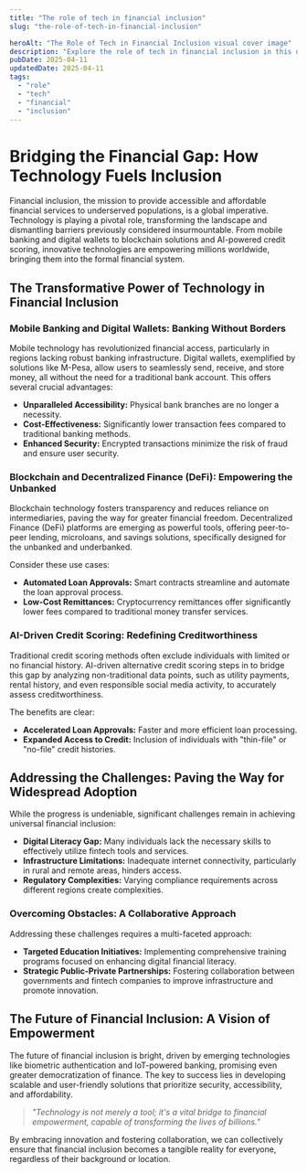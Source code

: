 ```yaml
---
title: "The role of tech in financial inclusion"
slug: "the-role-of-tech-in-financial-inclusion"

heroAlt: "The Role of Tech in Financial Inclusion visual cover image"
description: "Explore the role of tech in financial inclusion in this detailed guide, offering insights, strategies, and practical tips to enhance your understanding and application of the topic."
pubDate: 2025-04-11
updatedDate: 2025-04-11
tags:
  - "role"
  - "tech"
  - "financial"
  - "inclusion"
---
```


# Bridging the Financial Gap: How Technology Fuels Inclusion

Financial inclusion, the mission to provide accessible and affordable financial services to underserved populations, is a global imperative. Technology is playing a pivotal role, transforming the landscape and dismantling barriers previously considered insurmountable. From mobile banking and digital wallets to blockchain solutions and AI-powered credit scoring, innovative technologies are empowering millions worldwide, bringing them into the formal financial system.

## The Transformative Power of Technology in Financial Inclusion

### Mobile Banking and Digital Wallets: Banking Without Borders

Mobile technology has revolutionized financial access, particularly in regions lacking robust banking infrastructure. Digital wallets, exemplified by solutions like M-Pesa, allow users to seamlessly send, receive, and store money, all without the need for a traditional bank account. This offers several crucial advantages:

- **Unparalleled Accessibility:** Physical bank branches are no longer a necessity.
- **Cost-Effectiveness:** Significantly lower transaction fees compared to traditional banking methods.
- **Enhanced Security:** Encrypted transactions minimize the risk of fraud and ensure user security.

### Blockchain and Decentralized Finance (DeFi): Empowering the Unbanked

Blockchain technology fosters transparency and reduces reliance on intermediaries, paving the way for greater financial freedom. Decentralized Finance (DeFi) platforms are emerging as powerful tools, offering peer-to-peer lending, microloans, and savings solutions, specifically designed for the unbanked and underbanked.

Consider these use cases:

- **Automated Loan Approvals:** Smart contracts streamline and automate the loan approval process.
- **Low-Cost Remittances:** Cryptocurrency remittances offer significantly lower fees compared to traditional money transfer services.

### AI-Driven Credit Scoring: Redefining Creditworthiness

Traditional credit scoring methods often exclude individuals with limited or no financial history. AI-driven alternative credit scoring steps in to bridge this gap by analyzing non-traditional data points, such as utility payments, rental history, and even responsible social media activity, to accurately assess creditworthiness.

The benefits are clear:

- **Accelerated Loan Approvals:** Faster and more efficient loan processing.
- **Expanded Access to Credit:** Inclusion of individuals with "thin-file" or "no-file" credit histories.

## Addressing the Challenges: Paving the Way for Widespread Adoption

While the progress is undeniable, significant challenges remain in achieving universal financial inclusion:

- **Digital Literacy Gap:** Many individuals lack the necessary skills to effectively utilize fintech tools and services.
- **Infrastructure Limitations:** Inadequate internet connectivity, particularly in rural and remote areas, hinders access.
- **Regulatory Complexities:** Varying compliance requirements across different regions create complexities.

### Overcoming Obstacles: A Collaborative Approach

Addressing these challenges requires a multi-faceted approach:

- **Targeted Education Initiatives:** Implementing comprehensive training programs focused on enhancing digital financial literacy.
- **Strategic Public-Private Partnerships:** Fostering collaboration between governments and fintech companies to improve infrastructure and promote innovation.

## The Future of Financial Inclusion: A Vision of Empowerment

The future of financial inclusion is bright, driven by emerging technologies like biometric authentication and IoT-powered banking, promising even greater democratization of finance. The key to success lies in developing scalable and user-friendly solutions that prioritize security, accessibility, and affordability.

> _"Technology is not merely a tool; it's a vital bridge to financial empowerment, capable of transforming the lives of billions."_

By embracing innovation and fostering collaboration, we can collectively ensure that financial inclusion becomes a tangible reality for everyone, regardless of their background or location.
